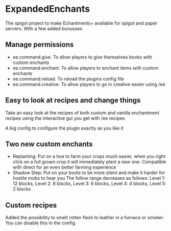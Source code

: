 # ExpandedEnchants
The spigot project to make Echantments+ available for spigot and paper servers.
With a few added bonusses

## Manage permissions
- ee.command.give.
To allow players to give themselves books with custom enchants
- ee.command.enchant.
To allow players to enchant items with custom enchants
- ee.command.reload.
To reload the plugins config file
- ee.command.creative.
To allow players to go in creative easier using /ee

## Easy to look at recipes and change things
Take an easy look at the recipes of both custom and vanilla enchantment recipes
using the interactive gui you get with /ee recipes

A big config to configure the plugin exactly as you like it

## Two new custom enchants
- Replanting:
Put on a hoe to farm your crops much easier, when you right click on a full grown crop
it will immediately plant a new one. Compatible with direct for an even better farming experience
- Shadow Step:
Put on your boots to be more silent and make it harder for hostile mobs to hear you
The follow range decreases as follows:
Level 1: 12 blocks, Level 2: 8 blocks, Level 3: 6 blocks, Level 4: 4 blocks, Level 5: 2 blocks

## Custom recipes
Added the possibility to smelt rotten flesh to leather in a furnace or smoker. You can disable this in the config
